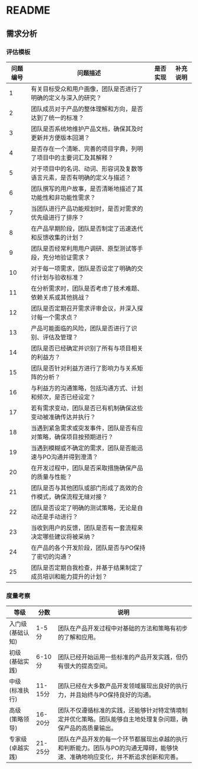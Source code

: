 # README

## 需求分析

### 评估模板

| 问题编号 | 问题描述  | 是否实现 | 补充说明 |
| ------ | ----- | ---- | ----- |
| 1 | 有关目标受众和用户画像，团队是否进行了明确的定义与深入的研究？ | |
| 2 | 团队成员对于产品的整体理解和方向，是否达到了统一的标准？ | |
| 3 | 团队是否系统地维护产品文档，确保其及时更新并方便版本回溯？ | |
| 4 | 是否存在一个清晰、完善的项目字典，列明了项目中的主要词汇及其解释？ | | 
| 5 | 对于项目中的名词、动词、形容词及复数等语言元素，是否有明确的定义与描述？ | |
| 6 | 团队撰写的用户故事，是否清晰地描述了其功能性和非功能性需求？ | |
| 7 | 当团队进行产品功能规划时，是否对需求的优先级进行了排序？ | |
| 8 | 在产品早期阶段，团队是否制定了迅速迭代和反馈收集的计划？ | | 
| 9 | 团队是否经常利用用户调研、原型测试等手段，充分地验证需求？ | |
| 10 | 对于每一项需求，团队是否设定了明确的交付计划与验收标准？ | |
| 11 | 在分析需求时，团队是否考虑了技术难题、依赖关系或其他挑战？ | | 
| 12 | 团队是否定期召开需求评审会议，并深入探讨每一个需求点？ | |
| 13 | 产品可能面临的风险，团队是否进行了识别、评估及管理？ | |
| 14 | 团队是否已经确定并识别了所有与项目相关的利益方？ | |
| 15 | 团队是否针对利益方进行了影响力与关系矩阵的分析？ | | 
| 16 | 与利益方的沟通策略，包括沟通方式、计划和频次，是否已经设定？ | |
| 17 |	若有需求变动，团队是否已有机制确保这些变动被准确传达并执行？ | |
| 18 | 当遇到紧急需求或突发事件，团队是否有应对策略，确保项目按预期进行？ | |
| 19 | 当遇到模糊或不确定的需求，团队是否能迅速与PO沟通并得到澄清？ | |
| 20 | 在开发过程中，团队是否采取措施确保产品的质量与性能？ | | 
| 21 | 团队是否与其他团队或部门形成了高效的合作模式，确保流程无缝对接？ | | 
| 22 | 团队是否设定了明确的测试策略，无论是自动还是手动进行？ | |
| 23 | 当收到用户的反馈，团队是否有一套流程来决定哪些建议将被采纳？ | | 
| 24 | 在产品的各个开发阶段，团队是否与PO保持了密切的沟通？ | |
| 25 | 团队是否定期自我检查，并基于结果制定了成员培训和能力提升的计划？| |

### 度量考察

| 等级 | 分数 | 说明 |
| --- | ---- | --- |
| 入门级 (基础认知) |  1-5分 | 团队在产品开发过程中对基础的方法和策略有初步的了解和应用。 |
| 初级 (基础实践) |   6-10分 | 团队已经开始运用一些标准的产品开发实践，但仍有很大的提高空间。 |
| 中级 (标准执行) |  11-15分| 团队已经在大多数产品开发领域展现出良好的执行力，并且始终与PO保持良好的沟通。 |
| 高级 (策略领导) |  16-20分 | 团队不仅遵循标准的实践，还能够针对特定情境制定并优化策略。团队能够自主地处理复杂问题，确保产品的高质量输出。 |
| 专家级 (卓越实践) |  21-25分 | 团队在产品开发的每一个环节都展现出卓越的执行和判断能力。团队与PO的沟通无障碍，能够快速、准确地响应变化，并不断追求创新和完善。  |

